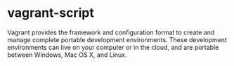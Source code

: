 # vagrant-script
Vagrant provides the framework and configuration format to create and manage complete portable development environments. These development environments can live on your computer or in the cloud, and are portable between Windows, Mac OS X, and Linux.

